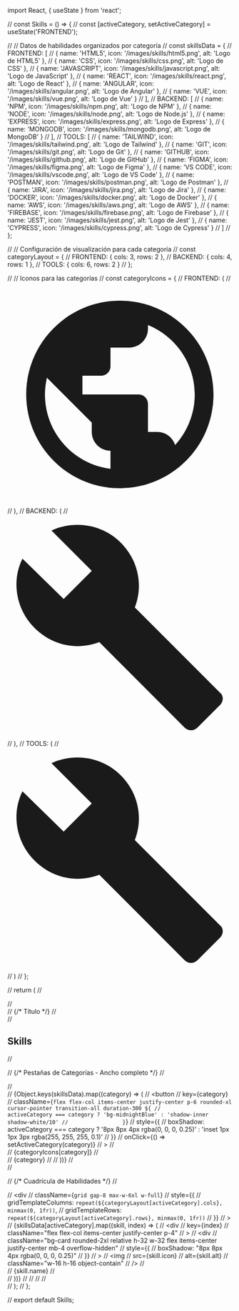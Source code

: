 import React, { useState } from 'react';

// const Skills = () => {
//   const [activeCategory, setActiveCategory] = useState('FRONTEND');

//   // Datos de habilidades organizados por categoría
//   const skillsData = {
//     FRONTEND: [
//       { name: 'HTML5', icon: '/images/skills/html5.png', alt: 'Logo de HTML5' },
//       { name: 'CSS', icon: '/images/skills/css.png', alt: 'Logo de CSS' },
//       { name: 'JAVASCRIPT', icon: '/images/skills/javascript.png', alt: 'Logo de JavaScript' },
//       { name: 'REACT', icon: '/images/skills/react.png', alt: 'Logo de React' },
//       { name: 'ANGULAR', icon: '/images/skills/angular.png', alt: 'Logo de Angular' },
//       { name: 'VUE', icon: '/images/skills/vue.png', alt: 'Logo de Vue' }
//     ],
//     BACKEND: [
//       { name: 'NPM', icon: '/images/skills/npm.png', alt: 'Logo de NPM' },
//       { name: 'NODE', icon: '/images/skills/node.png', alt: 'Logo de Node.js' },
//       { name: 'EXPRESS', icon: '/images/skills/express.png', alt: 'Logo de Express' },
//       { name: 'MONGODB', icon: '/images/skills/mongodb.png', alt: 'Logo de MongoDB' }
//     ],
//     TOOLS: [
//       { name: 'TAILWIND', icon: '/images/skills/tailwind.png', alt: 'Logo de Tailwind' },
//       { name: 'GIT', icon: '/images/skills/git.png', alt: 'Logo de Git' },
//       { name: 'GITHUB', icon: '/images/skills/github.png', alt: 'Logo de GitHub' },
//       { name: 'FIGMA', icon: '/images/skills/figma.png', alt: 'Logo de Figma' },
//       { name: 'VS CODE', icon: '/images/skills/vscode.png', alt: 'Logo de VS Code' },
//       { name: 'POSTMAN', icon: '/images/skills/postman.png', alt: 'Logo de Postman' },
//       { name: 'JIRA', icon: '/images/skills/jira.png', alt: 'Logo de Jira' },
//       { name: 'DOCKER', icon: '/images/skills/docker.png', alt: 'Logo de Docker' },
//       { name: 'AWS', icon: '/images/skills/aws.png', alt: 'Logo de AWS' },
//       { name: 'FIREBASE', icon: '/images/skills/firebase.png', alt: 'Logo de Firebase' },
//       { name: 'JEST', icon: '/images/skills/jest.png', alt: 'Logo de Jest' },
//       { name: 'CYPRESS', icon: '/images/skills/cypress.png', alt: 'Logo de Cypress' }
//     ]
//   };

//   // Configuración de visualización para cada categoría
//   const categoryLayout = {
//     FRONTEND: { cols: 3, rows: 2 },
//     BACKEND: { cols: 4, rows: 1 },
//     TOOLS: { cols: 6, rows: 2 }
//   };

//   // Iconos para las categorías
//   const categoryIcons = {
//     FRONTEND: (
//       <svg className="w-8 h-8 text-text" fill="currentColor" viewBox="0 0 24 24">
//         <path d="M12 2C6.48 2 2 6.48 2 12s4.48 10 10 10 10-4.48 10-10S17.52 2 12 2zm-1 17.93c-3.95-.49-7-3.85-7-7.93 0-.62.08-1.21.21-1.79L9 15v1c0 1.1.9 2 2 2v1.93zm6.9-2.54c-.26-.81-1-1.39-1.9-1.39h-1v-3c0-.55-.45-1-1-1H8v-2h2c.55 0 1-.45 1-1V7h2c1.1 0 2-.9 2-2v-.41c2.93 1.19 5 4.06 5 7.41 0 2.08-.8 3.97-2.1 5.39z" />
//       </svg>
//     ),
//     BACKEND: (
//       <svg className="w-8 h-8 text-text" fill="currentColor" viewBox="0 0 24 24">
//         <path d="M22.7 19l-9.1-9.1c.9-2.3.4-5-1.5-6.9-2-2-5-2.4-7.4-1.3L9 6 6 9 1.6 4.7C.4 7.1.9 10.1 2.9 12.1c1.9 1.9 4.6 2.4 6.9 1.5l9.1 9.1c.4.4 1 .4 1.4 0l2.3-2.3c.5-.4.5-1.1.1-1.4z" />
//       </svg>
//     ),
//     TOOLS: (
//       <svg className="w-8 h-8 text-text" fill="currentColor" viewBox="0 0 24 24">
//         <path d="M22.7 19l-9.1-9.1c.9-2.3.4-5-1.5-6.9-2-2-5-2.4-7.4-1.3L9 6 6 9 1.6 4.7C.4 7.1.9 10.1 2.9 12.1c1.9 1.9 4.6 2.4 6.9 1.5l9.1 9.1c.4.4 1 .4 1.4 0l2.3-2.3c.5-.4.5-1.1.1-1.4z" />
//       </svg>
//     )
//   };

//   return (
//     <section className="w-full min-h-[calc(100vh-80px)] bg-background py-16 relative">
//       <div className="container mx-auto px-4">
//         {/* Título */}
//         <div className="mb-10 text-center">
//           <h2 className="text-text text-h1 font-roboto">Skills</h2>
//         </div>
        
//         {/* Pestañas de Categorías - Ancho completo */}
//         <div className="mb-10 w-full bg-header py-4 px-6 relative">
//           <div className="grid grid-cols-3 gap-4 max-w-4xl w-full mx-auto">
//             {Object.keys(skillsData).map((category) => (
//               <button
//                 key={category}
//                 className={`flex flex-col items-center justify-center p-6 rounded-xl cursor-pointer transition-all duration-300 ${
//                   activeCategory === category ? 'bg-midnightBlue' : 'shadow-inner shadow-white/10'
//                 }`}
//                 style={{
//                   boxShadow: activeCategory === category ? '8px 8px 4px rgba(0, 0, 0, 0.25)' : 'inset 1px 1px 3px rgba(255, 255, 255, 0.1)'
//                 }}
//                 onClick={() => setActiveCategory(category)}
//               >
//                 <div className="mb-2">
//                   {categoryIcons[category]}
//                 </div>
//                 <span className="text-text font-roboto text-h3">{category}</span>
//               </button>
//             ))}
//           </div>
//         </div>
        
//         {/* Cuadrícula de Habilidades */}
//         <div className="flex justify-center">
//           <div 
//             className={`grid gap-8 max-w-6xl w-full`}
//             style={{
//               gridTemplateColumns: `repeat(${categoryLayout[activeCategory].cols}, minmax(0, 1fr))`,
//               gridTemplateRows: `repeat(${categoryLayout[activeCategory].rows}, minmax(0, 1fr))`
//             }}
//           >
//             {skillsData[activeCategory].map((skill, index) => (
//               <div 
//                 key={index} 
//                 className="flex flex-col items-center justify-center p-4"
//               >
//                 <div 
//                   className="bg-card rounded-2xl relative h-32 w-32 flex items-center justify-center mb-4 overflow-hidden"
//                   style={{
//                     boxShadow: "8px 8px 4px rgba(0, 0, 0, 0.25)"
//                   }}
//                 >
//                   <img 
//                     src={skill.icon} 
//                     alt={skill.alt}
//                     className="w-16 h-16 object-contain" 
//                   />
//                 </div>
//                 <span className="text-text text-center font-roboto">{skill.name}</span>
//               </div>
//             ))}
//           </div>
//         </div>
//       </div>
//     </section>
//   );
// };

// export default Skills;

